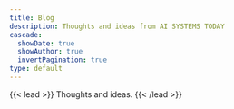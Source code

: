 ```yaml
---
title: Blog
description: Thoughts and ideas from AI SYSTEMS TODAY
cascade:
  showDate: true
  showAuthor: true
  invertPagination: true
type: default
---
```

{{< lead >}}
Thoughts and ideas.
{{< /lead >}}

<!-- Our blog is a comprehensive platform dedicated to exploring the latest advancements, trends, and applications in the field of artificial intelligence (AI). Through insightful articles, tutorials, case studies, and expert opinions, the blog offers valuable insights into various aspects of AI, including machine learning, deep learning, natural language processing, computer vision, and more. -->

